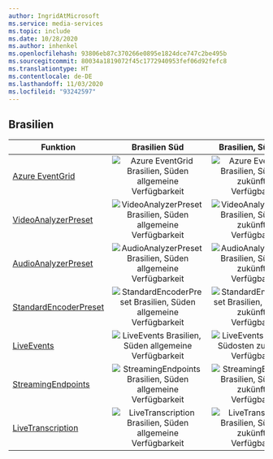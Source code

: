 ```yaml
---
author: IngridAtMicrosoft
ms.service: media-services
ms.topic: include
ms.date: 10/28/2020
ms.author: inhenkel
ms.openlocfilehash: 93806eb87c370266e0895e1824dce747c2be495b
ms.sourcegitcommit: 80034a1819072f45c1772940953fef06d92fefc8
ms.translationtype: HT
ms.contentlocale: de-DE
ms.lasthandoff: 11/03/2020
ms.locfileid: "93242597"
---
```

<!--Feature availability in region-->
## <a name="brazil"></a>Brasilien

| Funktion | Brasilien Süd | Brasilien, Südosten |
| --- | :---: | :---: |
| [Azure EventGrid](../reacting-to-media-services-events.md) |![Azure EventGrid Brasilien, Süden allgemeine Verfügbarkeit](../media/azure-clouds-regions/ga.svg)  |![Azure Event Grid Brasilien, Südosten zukünftige Verfügbarkeit](../media/azure-clouds-regions/planned-active.svg) |
| [VideoAnalyzerPreset](../analyzing-video-audio-files-concept.md) |![VideoAnalyzerPreset Brasilien, Süden allgemeine Verfügbarkeit](../media/azure-clouds-regions/ga.svg)  | ![VideoAnalyzerPreset Brasilien, Südosten zukünftige Verfügbarkeit](../media/azure-clouds-regions/planned-active.svg) |
| [AudioAnalyzerPreset](../analyzing-video-audio-files-concept.md) |![AudioAnalyzerPreset Brasilien, Süden allgemeine Verfügbarkeit](../media/azure-clouds-regions/ga.svg)  | ![AudioAnalyzerPreset Brasilien, Südosten zukünftige Verfügbarkeit](../media/azure-clouds-regions/planned-active.svg) |
| [StandardEncoderPreset](../encoding-concept.md) |![StandardEncoderPreset Brasilien, Süden allgemeine Verfügbarkeit](../media/azure-clouds-regions/ga.svg)  | ![StandardEncoderPreset Brasilien, Südosten zukünftige Verfügbarkeit](../media/azure-clouds-regions/planned-active.svg) |
| [LiveEvents](../live-streaming-overview.md) |![LiveEvents Brasilien, Süden allgemeine Verfügbarkeit](../media/azure-clouds-regions/ga.svg)  | ![LiveEvents Brasilien, Südosten zukünftige Verfügbarkeit](../media/azure-clouds-regions/planned-active.svg) |
| [StreamingEndpoints](../streaming-endpoint-concept.md) |![StreamingEndpoints Brasilien, Süden allgemeine Verfügbarkeit](../media/azure-clouds-regions/ga.svg) | ![StreamingEndpoints Brasilien, Südosten zukünftige Verfügbarkeit](../media/azure-clouds-regions/planned-active.svg)  |
| [LiveTranscription](../live-transcription.md) |![LiveTranscription Brasilien, Süden allgemeine Verfügbarkeit](../media/azure-clouds-regions/ga.svg) |![LiveTranscription Brasilien, Südosten zukünftige Verfügbarkeit](../media/azure-clouds-regions/planned-active.svg) |
